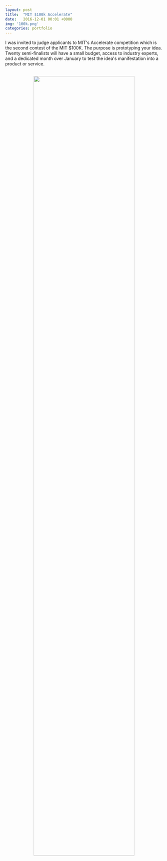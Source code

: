 ```yaml
---
layout: post
title:  "MIT $100k Accelerate"
date:   2016-12-01 00:01 +0000
img: '100k.png'
categories: portfolio
---
```


I was invited to judge applicants to MIT's Accelerate competition which is the second contest of the MIT $100K. The purpose is prototyping your idea. Twenty semi-finalists will have a small budget, access to industry experts, and a dedicated month over January to test the idea's manifestation into a product or service.

<center>
<br/>
<img src="{{ site.url }}/assets/img/2016/100k.jpeg" style="width:80%">
<br/>
</center>
<br/>

